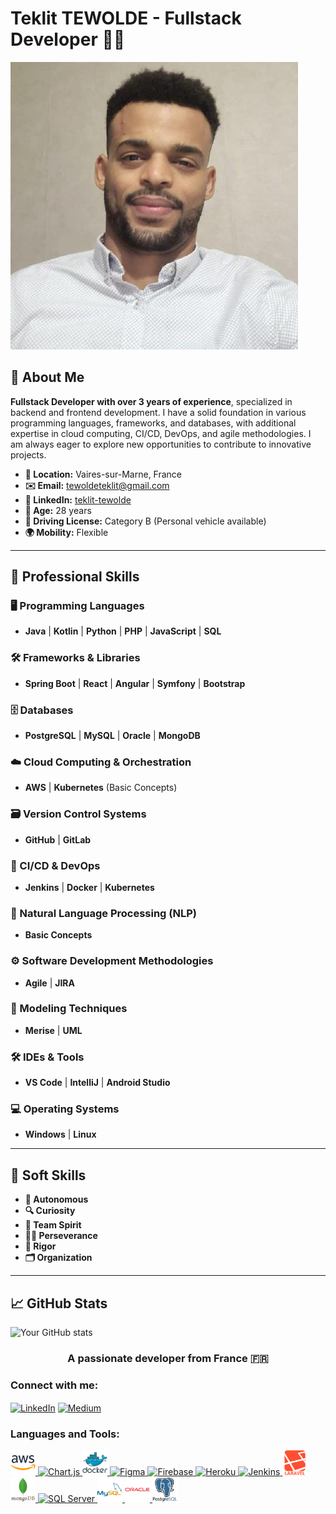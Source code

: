 # Teklit TEWOLDE - Fullstack Developer 👨‍💻

![Profile Image](teclit.jpg) <!-- Optional: Add your profile image -->

## 🚀 About Me

**Fullstack Developer with over 3 years of experience**, specialized in backend and frontend development. I have a solid foundation in various programming languages, frameworks, and databases, with additional expertise in cloud computing, CI/CD, DevOps, and agile methodologies. I am always eager to explore new opportunities to contribute to innovative projects.

- **📍 Location:** Vaires-sur-Marne, France
- **✉️ Email:** [tewoldeteklit@gmail.com](mailto:tewoldeteklit@gmail.com)
- **🔗 LinkedIn:** [teklit-tewolde](https://www.linkedin.com/in/teklit-tewolde-75b560134)
- **🎂 Age:** 28 years
- **🚗 Driving License:** Category B (Personal vehicle available)
- **🌍 Mobility:** Flexible

---

## 💼 Professional Skills

### 🖥️ Programming Languages
- **Java** | **Kotlin** | **Python** | **PHP** | **JavaScript** | **SQL**

### 🛠️ Frameworks & Libraries
- **Spring Boot** | **React** | **Angular** | **Symfony** | **Bootstrap**

### 🗄️ Databases
- **PostgreSQL** | **MySQL** | **Oracle** | **MongoDB**

### ☁️ Cloud Computing & Orchestration
- **AWS** | **Kubernetes** (Basic Concepts)

### 🗃️ Version Control Systems
- **GitHub** | **GitLab**

### 🔄 CI/CD & DevOps
- **Jenkins** | **Docker** | **Kubernetes**

### 🧠 Natural Language Processing (NLP)
- **Basic Concepts**

### ⚙️ Software Development Methodologies
- **Agile** | **JIRA**

### 📝 Modeling Techniques
- **Merise** | **UML**

### 🛠️ IDEs & Tools
- **VS Code** | **IntelliJ** | **Android Studio**

### 💻 Operating Systems
- **Windows** | **Linux**

---

## 🌟 Soft Skills
- **🤝 Autonomous**
- **🔍 Curiosity**
- **👥 Team Spirit**
- **🏃‍♂️ Perseverance**
- **📏 Rigor**
- **🗂️ Organization**

---

## 📈 GitHub Stats

![Your GitHub stats](https://github-readme-stats.vercel.app/api?username=Teclit&show_icons=true&theme=radical)



<h3 align="center">A passionate developer from France 🇫🇷</h3>

<h3 align="left">Connect with me:</h3>
<p align="left">
<a href="https://linkedin.com/in/teklit-tewolde-75b560134/" target="blank"><img align="center" src="https://raw.githubusercontent.com/rahuldkjain/github-profile-readme-generator/master/src/images/icons/Social/linked-in-alt.svg" alt="LinkedIn" height="30" width="40" /></a>
<a href="https://medium.com/@teclittewolde" target="blank"><img align="center" src="https://raw.githubusercontent.com/rahuldkjain/github-profile-readme-generator/master/src/images/icons/Social/medium.svg" alt="Medium" height="30" width="40" /></a>
</p>

<h3 align="left">Languages and Tools:</h3>
<p align="left"> 
    <a href="https://aws.amazon.com" target="_blank" rel="noreferrer"> 
        <img src="https://raw.githubusercontent.com/devicons/devicon/master/icons/amazonwebservices/amazonwebservices-original-wordmark.svg" alt="AWS" width="40" height="40"/> 
    </a> 
    <a href="https://www.chartjs.org" target="_blank" rel="noreferrer"> 
        <img src="https://www.chartjs.org/media/logo-title.svg" alt="Chart.js" width="40" height="40"/> 
    </a> 
    <a href="https://www.docker.com/" target="_blank" rel="noreferrer"> 
        <img src="https://raw.githubusercontent.com/devicons/devicon/master/icons/docker/docker-original-wordmark.svg" alt="Docker" width="40" height="40"/> 
    </a> 
    <a href="https://www.figma.com/" target="_blank" rel="noreferrer"> 
        <img src="https://www.vectorlogo.zone/logos/figma/figma-icon.svg" alt="Figma" width="40" height="40"/> 
    </a> 
    <a href="https://firebase.google.com/" target="_blank" rel="noreferrer"> 
        <img src="https://www.vectorlogo.zone/logos/firebase/firebase-icon.svg" alt="Firebase" width="40" height="40"/> 
    </a> 
    <a href="https://heroku.com" target="_blank" rel="noreferrer"> 
        <img src="https://www.vectorlogo.zone/logos/heroku/heroku-icon.svg" alt="Heroku" width="40" height="40"/> 
    </a> 
    <a href="https://www.jenkins.io" target="_blank" rel="noreferrer"> 
        <img src="https://www.vectorlogo.zone/logos/jenkins/jenkins-icon.svg" alt="Jenkins" width="40" height="40"/> 
    </a> 
    <a href="https://laravel.com/" target="_blank" rel="noreferrer"> 
        <img src="https://raw.githubusercontent.com/devicons/devicon/master/icons/laravel/laravel-plain-wordmark.svg" alt="Laravel" width="40" height="40"/> 
    </a> 
    <a href="https://www.mongodb.com/" target="_blank" rel="noreferrer"> 
        <img src="https://raw.githubusercontent.com/devicons/devicon/master/icons/mongodb/mongodb-original-wordmark.svg" alt="MongoDB" width="40" height="40"/> 
    </a> 
    <a href="https://www.microsoft.com/en-us/sql-server" target="_blank" rel="noreferrer"> 
        <img src="https://www.svgrepo.com/show/303229/microsoft-sql-server-logo.svg" alt="SQL Server" width="40" height="40"/> 
    </a> 
    <a href="https://www.mysql.com/" target="_blank" rel="noreferrer"> 
        <img src="https://raw.githubusercontent.com/devicons/devicon/master/icons/mysql/mysql-original-wordmark.svg" alt="MySQL" width="40" height="40"/> 
    </a> 
    <a href="https://www.oracle.com/" target="_blank" rel="noreferrer"> 
        <img src="https://raw.githubusercontent.com/devicons/devicon/master/icons/oracle/oracle-original.svg" alt="Oracle" width="40" height="40"/> 
    </a> 
    <a href="https://www.postgresql.org" target="_blank" rel="noreferrer"> 
        <img src="https://raw.githubusercontent.com/devicons/devicon/master/icons/postgresql/postgresql-original-wordmark.svg" alt="PostgreSQL" width="40" height="40"/> 
    </a> 
</p>
